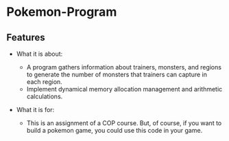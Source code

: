# Pokemon-Program

## Features

* What it is about:
  * A program gathers information about trainers, monsters, and regions to generate the number of monsters that trainers can capture in each region. 
  * Implement dynamical memory allocation management and arithmetic calculations.
    
* What it is for:
  * This is an assignment of a COP course. But, of course, if you want to build a pokemon game, you could use this code in your game.


